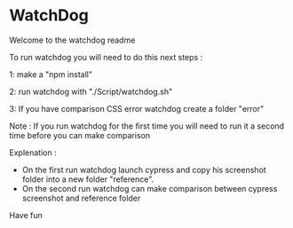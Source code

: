# WatchDog

Welcome to the watchdog readme

To run watchdog you will need to do this next steps : 

1: make a "npm install"

2: run watchdog with "./Script/watchdog.sh"

3: If you have comparison CSS error watchdog create a folder "error"

Note : If you run watchdog for the first time you will need to run it a second time before you can make comparison

Explenation : 
- On the first run watchdog launch cypress and copy his screenshot folder into a new folder "reference".
- On the second run watchdog can make comparison between cypress screenshot and reference folder

Have fun